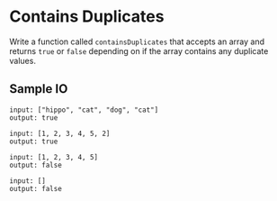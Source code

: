 # Contains Duplicates
Write a function called `containsDuplicates` that accepts an array and returns `true` or
`false` depending on if the array contains any duplicate values.

## Sample IO
```
input: ["hippo", "cat", "dog", "cat"]
output: true

input: [1, 2, 3, 4, 5, 2]
output: true

input: [1, 2, 3, 4, 5]
output: false

input: []
output: false
```